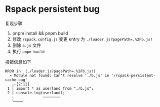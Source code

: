 # Rspack persistent bug

复现步骤

1. pnpm install && pnpm build
2. 修改 `rspack.config.js` 变更 entry 为 `./loader.js?pagePath=.%2Fb.js!`
3. 删除 `a.js` 文件
4. 执行 `pnpm build`

报错信息如下

```
RROR in  (./loader.js?pagePath=.%2Fb.js!)
  × Module not found: Can't resolve './b.js' in '/rspack-persistent-cache-bug'
   ╭─[2:12]
 1 │ import * as userland from "./b.js";
 2 │ console.log(userland);
   ·             ────────
   ╰────
```
